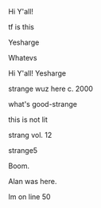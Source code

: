 
Hi Y'all!





tf is this









Yesharge

Whatevs



Hi Y'all!
Yesharge


strange wuz here c. 2000

what's good-strange

this is not lit


strang vol. 12


strange5

Boom.

Alan was here.







Im on line 50